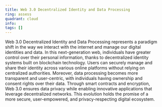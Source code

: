 ```yaml
---
title: Web 3.0 Decentralized Identity and Data Processing
ring: assess
quadrant: cloud
info:
tags: []
---
```


Web 3.0 Decentralized Identity and Data Processing represents a paradigm shift in the way we interact with the internet and manage our digital identities and data. In this next-generation web, individuals have greater control over their personal information, thanks to decentralized identity systems built on blockchain technology. Users can securely manage and share their identity across various online platforms without relying on centralized authorities. Moreover, data processing becomes more transparent and user-centric, with individuals having ownership and consent rights over their data. Through smart contracts and encryption, Web 3.0 ensures data privacy while enabling innovative applications that leverage decentralized networks. This evolution holds the promise of a more secure, user-empowered, and privacy-respecting digital ecosystem.
